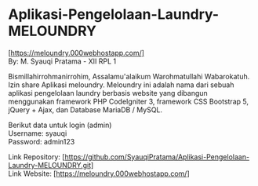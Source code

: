 # Aplikasi-Pengelolaan-Laundry-MELOUNDRY
[https://meloundry.000webhostapp.com/] <br>
By: M. Syauqi Pratama - XII RPL 1

Bismillahirrohmanirrohim, Assalamu'alaikum Warohmatullahi Wabarokatuh. Izin share Aplikasi meloundry. Meloundry ini adalah nama dari sebuah aplikasi pengelolaan laundry berbasis website yang dibangun menggunakan framework PHP CodeIgniter 3, framework CSS Bootstrap 5, jQuery + Ajax, dan Database MariaDB / MySQL. 

Berikut data untuk login (admin) <br>
Username: syauqi <br>
Password: admin123

Link Repository: [https://github.com/SyauqiPratama/Aplikasi-Pengelolaan-Laundry-MELOUNDRY.git] <br>
Link Website: [https://meloundry.000webhostapp.com/]

